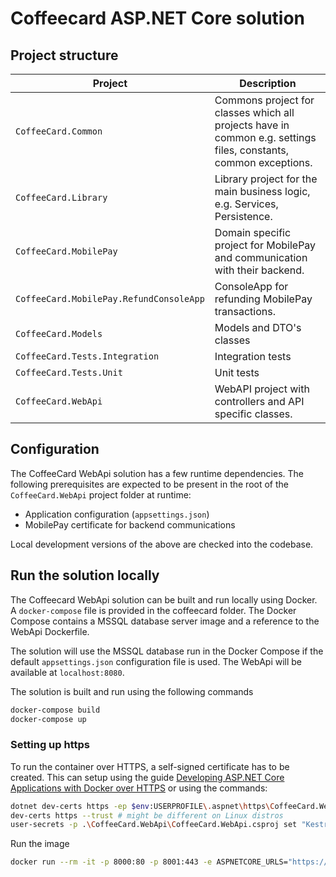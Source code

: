 # Coffeecard ASP.NET Core solution

## Project structure

| Project                                 	| Description                                                                                                      	|
|-----------------------------------------	|------------------------------------------------------------------------------------------------------------------	|
| `CoffeeCard.Common`                     	| Commons project for classes which all projects have in common e.g. settings files, constants, common exceptions. 	|
| `CoffeeCard.Library`                    	| Library project for the main business logic, e.g. Services, Persistence.                                         	|
| `CoffeeCard.MobilePay`                  	| Domain specific project for MobilePay and communication with their backend.                                      	|
| `CoffeeCard.MobilePay.RefundConsoleApp` 	| ConsoleApp for refunding MobilePay transactions.                                                                 	|
| `CoffeeCard.Models`                     	| Models and DTO's classes                                                                                         	|
| `CoffeeCard.Tests.Integration`          	| Integration tests                                                                                                	|
| `CoffeeCard.Tests.Unit`                 	| Unit tests                                                                                                       	|
| `CoffeeCard.WebApi`                     	| WebAPI project with controllers and API specific classes.  

## Configuration

The CoffeeCard WebApi solution has a few runtime dependencies. The following prerequisites are expected to be present in the root of the `CoffeeCard.WebApi` project folder at runtime:

- Application configuration (`appsettings.json`)
- MobilePay certificate for backend communications

Local development versions of the above are checked into the codebase.

## Run the solution locally

The Coffeecard WebApi solution can be built and run locally using Docker. A `docker-compose` file is provided in the coffeecard folder. The Docker Compose contains a MSSQL database server image and a reference to the WebApi Dockerfile.

The solution will use the MSSQL database run in the Docker Compose if the default `appsettings.json` configuration file is used. The WebApi will be available at `localhost:8080`.

The solution is built and run using the following commands
```bash
docker-compose build
docker-compose up
```

### Setting up https

To run the container over HTTPS, a self-signed certificate has to be created. This can setup using the guide [Developing ASP.NET Core Applications with Docker over HTTPS](https://github.com/dotnet/dotnet-docker/blob/main/samples/run-aspnetcore-https-development.md#building-and-running-the-sample-with-https) or using the commands:
```bash
dotnet dev-certs https -ep $env:USERPROFILE\.aspnet\https\CoffeeCard.WebApi.pfx -p crypticpassword
dev-certs https --trust # might be different on Linux distros
user-secrets -p .\CoffeeCard.WebApi\CoffeeCard.WebApi.csproj set "Kestrel:Certificates:Development:Password" "crypticpassword"
```

Run the image
```bash
docker run --rm -it -p 8000:80 -p 8001:443 -e ASPNETCORE_URLS="https://+;http://+" -e ASPNETCORE_HTTPS_PORT=8001 -e ASPNETCORE_ENVIRONMENT=Development -v $env:APPDATA\microsoft\UserSecrets\:/root/.microsoft/usersecrets -v $env:USERPROFILE\.aspnet\https:/root/.aspnet/https/ coffeecard-webapi
```